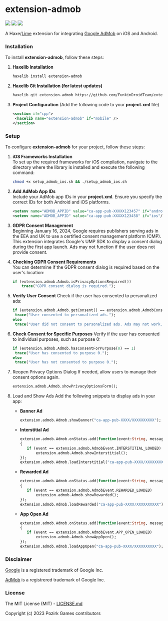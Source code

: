 # extension-admob

![](https://img.shields.io/github/repo-size/MAJigsaw77/extension-admob) ![](https://badgen.net/github/open-issues/MAJigsaw77/extension-admob) ![](https://badgen.net/badge/license/MIT/green)

A Haxe/[Lime](https://lime.openfl.org) extension for integrating [Google AdMob](https://extension.admob.google.com/home) on iOS and Android.

### Installation

To install **extension-admob**, follow these steps:

1. **Haxelib Installation**
   ```bash
   haxelib install extension-admob
   ```

2. **Haxelib Git Installation (for latest updates)**
   ```bash
   haxelib git extension-admob https://github.com/FunkinDroidTeam/extension-extension.admob.git
   ```

3. **Project Configuration** (Add the following code to your **project.xml** file)
   ```xml
   <section if="cpp">
   	<haxelib name="extension-admob" if="mobile" />
   </section>
   ```

### Setup

To configure **extension-admob** for your project, follow these steps:

1. **iOS Frameworks Installation**  
   To set up the required frameworks for iOS compilation, navigate to the directory where the library is installed and execute the following command:
   ```bash
   chmod +x setup_admob_ios.sh && ./setup_admob_ios.sh
   ```

2. **Add AdMob App IDs**  
   Include your AdMob app IDs in your **project.xml**. Ensure you specify the correct IDs for both Android and iOS platforms.
   ```xml
   <setenv name="ADMOB_APPID" value="ca-app-pub-XXXXX123457" if="android"/>
   <setenv name="ADMOB_APPID" value="ca-app-pub-XXXXX123458" if="ios"/>
   ```

3. **GDPR Consent Management**  
   Beginning January 16, 2024, Google requires publishers serving ads in the EEA and UK to use a certified consent management platform (CMP). This extension integrates Google's UMP SDK to display a consent dialog during the first app launch. Ads may not function if the user does not provide consent.

4. **Checking GDPR Consent Requirements**  
   You can determine if the GDPR consent dialog is required based on the user's location:
   ```haxe
   if (extension.admob.Admob.isPrivacyOptionsRequired())
       trace("GDPR consent dialog is required.");
   ```

5. **Verify User Consent**
   Check if the user has consented to personalized ads:
   ```haxe
   if (extension.admob.Admob.getConsent() == extension.admob.AdmobConsent.FULL)
    trace("User consented to personalized ads.");
   else
    trace("User did not consent to personalized ads. Ads may not work.");
   ```

6. **Check Consent for Specific Purposes**
   Verify if the user has consented to individual purposes, such as purpose 0:
   ```haxe
   if (extension.admob.Admob.hasConsentForPurpose(0) == 1)
    trace("User has consented to purpose 0.");
   else
    trace("User has not consented to purpose 0.");
   ```

7. Reopen Privacy Options Dialog
   If needed, allow users to manage their consent options again.
   ```haxe
   extension.admob.Admob.showPrivacyOptionsForm();
   ```

8. Load and Show Ads
   Add the following snippets to display ads in your app:

   - **Banner Ad**
     ```haxe
     extension.admob.Admob.showBanner("ca-app-pub-XXXX/XXXXXXXXXX");
     ```

   - **Interstitial Ad**
     ```haxe
     extension.admob.Admob.onStatus.add(function(event:String, message:String):Void
     {
     	if (event == extension.admob.AdmobEvent.INTERSTITIAL_LOADED)
     		extension.admob.Admob.showInterstitial();
     });
     extension.admob.Admob.loadInterstitial("ca-app-pub-XXXX/XXXXXXXXXX");
     ```

   - **Rewarded Ad**
     ```haxe
     extension.admob.Admob.onStatus.add(function(event:String, message:String):Void
     {
     	if (event == extension.admob.AdmobEvent.REWARDED_LOADED)
     		extension.admob.Admob.showRewarded();
     });
     extension.admob.Admob.loadRewarded("ca-app-pub-XXXX/XXXXXXXXXX");
     ```

   - **App Open Ad**
     ```haxe
     extension.admob.Admob.onStatus.add(function(event:String, message:String):Void
     {
     	if (event == extension.admob.AdmobEvent.APP_OPEN_LOADED)
     		extension.admob.Admob.showAppOpen();
     });
     extension.admob.Admob.loadAppOpen("ca-app-pub-XXXX/XXXXXXXXXX");
     ```

### Disclaimer

[Google](http://unibrander.com/united-states/140279US/google.html) is a registered trademark of Google Inc.

[AdMob](http://unibrander.com/united-states/479956US/extension.admob.html) is a registrered trademark of Google Inc.

### License

The MIT License (MIT) - [LICENSE.md](LICENSE.md)

Copyright (c) 2023 Pozirk Games contributors
